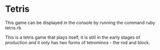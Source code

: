# Tetris

This game can be displayed in the console by running the command ruby tetris.rb

This is a tetris game that plays itself, it is still in the early stages of production and it only has two forms of tetrominos - the rod and block.
